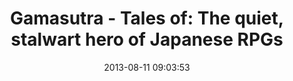 ---
date: 2013-08-11 09:03:53
link:
  source: pocket
  source_url: https://getpocket.com
  text: 'Gamasutra - Tales of: The quiet, stalwart hero of Japanese RPGs'
  url: http://www.gamasutra.com/view/news/192498/Tales_of_The_quiet_stalwart_hero_of_Japanese_RPGs.php
slug: gamasutra-tales-of-the-quiet-stalwart-hero-of-japanese-rpgs
source: pocket
title: 'Gamasutra - Tales of: The quiet, stalwart hero of Japanese RPGs'
---